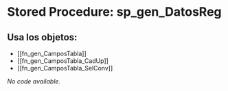 # Stored Procedure: sp_gen_DatosReg

## Usa los objetos:
- [[fn_gen_CamposTabla]]
- [[fn_gen_CamposTabla_CadUp]]
- [[fn_gen_CamposTabla_SelConv]]

*No code available.*
